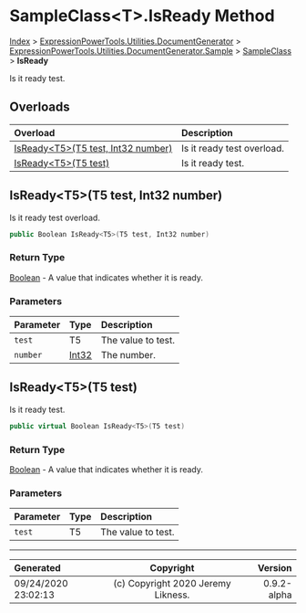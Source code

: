 ﻿# SampleClass&lt;T>.IsReady Method

[Index](../index.md) > [ExpressionPowerTools.Utilities.DocumentGenerator](ExpressionPowerTools.Utilities.DocumentGenerator.a.md) > [ExpressionPowerTools.Utilities.DocumentGenerator.Sample](ExpressionPowerTools.Utilities.DocumentGenerator.Sample.n.md) > [SampleClass<T>](ExpressionPowerTools.Utilities.DocumentGenerator.Sample.SampleClass`1.cs.md) > **IsReady**

Is it ready test.

## Overloads

| Overload | Description |
| :-- | :-- |
| [IsReady&lt;T5>(T5 test, Int32 number)](#isreadyt5t5-test-int32-number) | Is it ready test overload. |
| [IsReady&lt;T5>(T5 test)](#isreadyt5t5-test) | Is it ready test. |
## IsReady&lt;T5>(T5 test, Int32 number)

Is it ready test overload.

```csharp
public Boolean IsReady<T5>(T5 test, Int32 number)
```

### Return Type

 [Boolean](https://docs.microsoft.com/dotnet/api/system.boolean)  - A value that indicates whether it is ready.

### Parameters

| Parameter | Type | Description |
| :-- | :-- | :-- |
| `test` | T5 | The value to test. |
| `number` | [Int32](https://docs.microsoft.com/dotnet/api/system.int32) | The number. |


## IsReady&lt;T5>(T5 test)

Is it ready test.

```csharp
public virtual Boolean IsReady<T5>(T5 test)
```

### Return Type

 [Boolean](https://docs.microsoft.com/dotnet/api/system.boolean)  - A value that indicates whether it is ready.

### Parameters

| Parameter | Type | Description |
| :-- | :-- | :-- |
| `test` | T5 | The value to test. |



---

| Generated | Copyright | Version |
| :-- | :-: | --: |
| 09/24/2020 23:02:13 | (c) Copyright 2020 Jeremy Likness. | 0.9.2-alpha |
